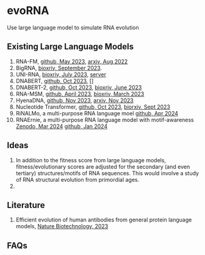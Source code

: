 # evoRNA
Use large language model to simulate RNA evolution

## Existing Large Language Models
1. RNA-FM, 
   [github, May 2023](https://github.com/ml4bio/RNA-FM), 
   [arxiv, Aug 2022](https://arxiv.org/abs/2204.00300)
2. BigRNA, 
   [bioxriv, September 2023](https://www.biorxiv.org/content/10.1101/2023.09.20.558508v1).
3. UNI-RNA,
   [bioxriv, July 2023](https://www.biorxiv.org/content/10.1101/2023.07.11.548588v1), 
   [server](https://bohrium.dp.tech/)
4. DNABERT, 
   [github, Oct 2023](https://github.com/jerryji1993/DNABERT),
   []
5. DNABERT-2, 
   [github, Oct 2023](https://github.com/Zhihan1996/DNABERT_2), 
   [bioxriv, June 2023](https://arxiv.org/abs/2306.15006)
6. RNA-MSM,
   [github, April 2023](https://github.com/yikunpku/RNA-MSM),
   [bioxriv, March 2023](https://www.biorxiv.org/content/10.1101/2023.03.15.532863v1)
7. HyenaDNA,
   [github, Nov 2023](https://github.com/HazyResearch/hyena-dna),
   [arxiv, Nov 2023](https://arxiv.org/abs/2306.15794)
8. Nucleotide Transformer,
   [github, Oct 2023](https://github.com/instadeepai/nucleotide-transformer),
   [biorxiv, Sept 2023](https://www.biorxiv.org/content/10.1101/2023.01.11.523679v3)
9. RiNALMo, a multi-purpose RNA language moel
    [github, Apr 2024](https://github.com/lbcb-sci/RiNALMo)
10. RNAErnie, a multi-purpose RNA language model with motif-awareness
    [Zenodo, Mar 2024](https://zenodo.org/records/10847621)
    [github, Jan 2024](https://github.com/CatIIIIIIII/RNAErnie/tree/v1.0)

## Ideas
1. In addition to the fitness score from large language models, fitness/evolutionary scores are adjusted for the secondary (and even tertiary) structures/motifs of RNA sequences. This would involve a study of RNA structural evolution from primordial ages.
2. 

## Literature
1. Efficient evolution of human antibodies from general protein language models, [Nature Biotechnology, 2023](https://www.nature.com/articles/s41587-023-01763-2)


## FAQs
